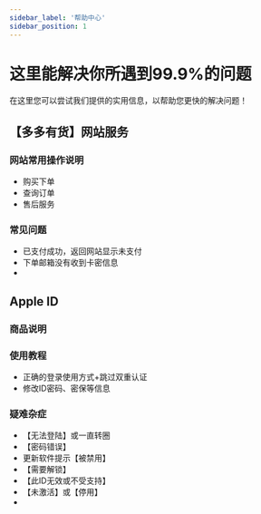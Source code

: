 ```yaml
---
sidebar_label: '帮助中心'
sidebar_position: 1
---
```


# 这里能解决你所遇到99.9%的问题

在这里您可以尝试我们提供的实用信息，以帮助您更快的解决问题！



## 【多多有货】网站服务

### 网站常用操作说明
 - 购买下单
 - 查询订单
 - 售后服务

### 常见问题

 - 已支付成功，返回网站显示未支付
 - 下单邮箱没有收到卡密信息
 - 


## Apple ID
### 商品说明
### 使用教程
 - 正确的登录使用方式+跳过双重认证
 - 修改ID密码、密保等信息
### 疑难杂症
 - 【无法登陆】或一直转圈
 - 【密码错误】
 - 更新软件提示【被禁用】
 - 【需要解锁】
 - 【此ID无效或不受支持】
 - 【未激活】或【停用】
 - 

<!--stackedit_data:
eyJoaXN0b3J5IjpbMjA5OTEyNjIwMywtODIxNjg4ODUsLTMxND
AyMDc1NSwtMjk4NzYxNTQzLDQ4NzQwNzgzNSwxMzY3NDk4NjMw
XX0=
-->
